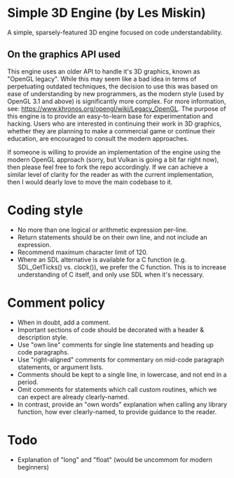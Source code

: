 # Simple 3D Engine (by Les Miskin)
A simple, sparsely-featured 3D engine focused on code understandability.

## On the graphics API used
This engine uses an older API to handle it's 3D graphics, known as "OpenGL legacy". While this may seem like a bad idea
in terms of perpetuating outdated techniques, the decision to use this was based on ease of understanding by new 
programmers, as the modern style (used by OpenGL 3.1 and above) is significantly more complex. For more information, 
see: https://www.khronos.org/opengl/wiki/Legacy_OpenGL. The purpose of this engine is to provide an easy-to-learn base
for experimentation and hacking. Users who are interested in continuing their work in 3D graphics, whether they are 
planning to make a commercial game or continue their education, are encouraged to consult the modern approaches.

If someone is willing to provide an implementation of the engine using the modern OpenGL approach (sorry, but Vulkan is
going a bit far right now), then please feel free to fork the repo accordingly. If we can achieve a similar level of
clarity for the reader as with the current implementation, then I would dearly love to move the main codebase to it.

# Coding style
* No more than one logical or arithmetic expression per-line.
* Return statements should be on their own line, and not include an expression.
* Recommend maximum character limit of 120.
* Where an SDL alternative is available for a C function (e.g. SDL_GetTicks() vs. clock()), we prefer the C function.
  This is to increase understanding of C itself, and only use SDL when it's necessary.

# Comment policy
* When in doubt, add a comment.
* Important sections of code should be decorated with a header & description style.
* Use "own line" comments for single line statements and heading up code paragraphs.
* Use "right-aligned" comments for commentary on mid-code paragraph statements, or argument lists.
* Comments should be kept to a single line, in lowercase, and not end in a period.
* Omit comments for statements which call custom routines, which we can expect are already clearly-named.
* In contrast, provide an "own words" explanation when calling any library function, how ever clearly-named, to
  provide guidance to the reader.

# Todo
* Explanation of "long" and "float" (would be uncommom for modern beginners)